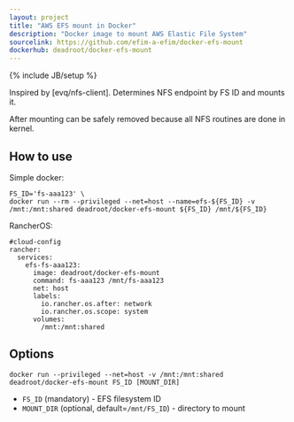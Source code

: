 ```yaml
---
layout: project
title: "AWS EFS mount in Docker"
description: "Docker image to mount AWS Elastic File System"
sourcelink: https://github.com/efim-a-efim/docker-efs-mount
dockerhub: deadroot/docker-efs-mount
---
```

{% include JB/setup %}

Inspired by [evq/nfs-client].
Determines NFS endpoint by FS ID and mounts it.

After mounting can be safely removed because all NFS routines are done in kernel.

## How to use

Simple docker:

```
FS_ID='fs-aaa123' \
docker run --rm --privileged --net=host --name=efs-${FS_ID} -v /mnt:/mnt:shared deadroot/docker-efs-mount ${FS_ID} /mnt/${FS_ID}
```

RancherOS:

```
#cloud-config
rancher:
  services:
    efs-fs-aaa123:
      image: deadroot/docker-efs-mount
      command: fs-aaa123 /mnt/fs-aaa123
      net: host
      labels:
        io.rancher.os.after: network
        io.rancher.os.scope: system
      volumes:
        /mnt:/mnt:shared
```

## Options

```
docker run --privileged --net=host -v /mnt:/mnt:shared deadroot/docker-efs-mount FS_ID [MOUNT_DIR]
```

- `FS_ID` (mandatory) - EFS filesystem ID
- `MOUNT_DIR` (optional, default=`/mnt/FS_ID`) - directory to mount